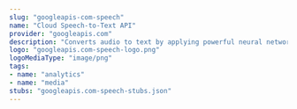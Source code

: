 ```yaml
---
slug: "googleapis-com-speech"
name: "Cloud Speech-to-Text API"
provider: "googleapis.com"
description: "Converts audio to text by applying powerful neural network models."
logo: "googleapis.com-speech-logo.png"
logoMediaType: "image/png"
tags:
- name: "analytics"
- name: "media"
stubs: "googleapis.com-speech-stubs.json"
---
```


